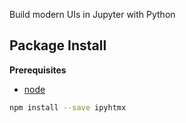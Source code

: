 Build modern UIs in Jupyter with Python

Package Install
---------------

**Prerequisites**
- [node](http://nodejs.org/)

```bash
npm install --save ipyhtmx
```
